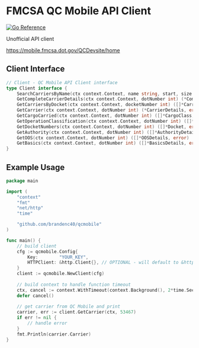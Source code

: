 # FMCSA QC Mobile API Client

[![Go Reference](https://pkg.go.dev/badge/github.com/brandenc40/qcmobile.svg)](https://pkg.go.dev/github.com/brandenc40/qcmobile)

Unofficial API client

https://mobile.fmcsa.dot.gov/QCDevsite/home

## Client Interface

```go
// Client - QC Mobile API Client interface
type Client interface {
    SearchCarriersByName(ctx context.Context, name string, start, size int) ([]*CarrierDetails, error)
    GetCompleteCarrierDetails(ctx context.Context, dotNumber int) (*CompleteCarrierDetails, error)
    GetCarriersByDocket(ctx context.Context, docketNumber int) ([]*CarrierDetails, error)
    GetCarrier(ctx context.Context, dotNumber int) (*CarrierDetails, error)
    GetCargoCarried(ctx context.Context, dotNumber int) ([]*CargoClass, error)
    GetOperationClassification(ctx context.Context, dotNumber int) ([]*OperationClass, error)
    GetDocketNumbers(ctx context.Context, dotNumber int) ([]*Docket, error)
    GetAuthority(ctx context.Context, dotNumber int) ([]*AuthorityDetails, error)
    GetOOS(ctx context.Context, dotNumber int) ([]*OOSDetails, error)
    GetBasics(ctx context.Context, dotNumber int) ([]*BasicsDetails, error)
}
```

## Example Usage

```go
package main

import (
	"context"
	"fmt"
	"net/http"
	"time"

	"github.com/brandenc40/qcmobile"
)

func main() {
	// build client
	cfg := qcmobile.Config{
		Key:        "YOUR_KEY",
		HTTPClient: &http.Client{}, // OPTIONAL - will default to &http.Client{} if nil
	}
	client := qcmobile.NewClient(cfg)
	
	// build context to handle function timeout
	ctx, cancel := context.WithTimeout(context.Background(), 2*time.Second)
	defer cancel()
	
	// get carrier from QC Mobile and print
	carrier, err := client.GetCarrier(ctx, 53467)
	if err != nil {
		// handle error
	}
	fmt.Println(carrier.Carrier)
}
```
